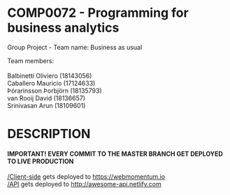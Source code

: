 # COMP0072 - Programming for business analytics

Group Project - Team name: Business as usual

Team members: <br>
<br>
Balbinetti Oliviero (18143056) <br>
Caballero Mauricio (17124633) <br>
Þórarinsson Þorbjörn (18135793) <br>
van Rooij David (18136657) <br>
Srinivasan Arun (18109601) <br>

# DESCRIPTION


#### IMPORTANT! EVERY COMMIT TO THE MASTER BRANCH GET DEPLOYED TO LIVE PRODUCTION
[/Client-side](/Client-side) gets deployed to https://webmomentum.io <br />
[/API](/API) gets deployed to http://awesome-api.netlify.com
